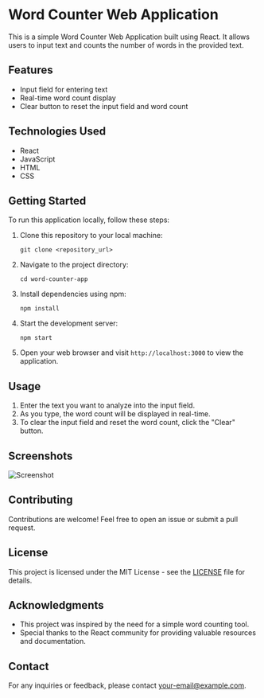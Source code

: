 # Word Counter Web Application

This is a simple Word Counter Web Application built using React. It allows users to input text and counts the number of words in the provided text.

## Features
- Input field for entering text
- Real-time word count display
- Clear button to reset the input field and word count

## Technologies Used
- React
- JavaScript
- HTML
- CSS

## Getting Started
To run this application locally, follow these steps:

1. Clone this repository to your local machine:
    ```
    git clone <repository_url>
    ```

2. Navigate to the project directory:
    ```
    cd word-counter-app
    ```

3. Install dependencies using npm:
    ```
    npm install
    ```

4. Start the development server:
    ```
    npm start
    ```

5. Open your web browser and visit `http://localhost:3000` to view the application.

## Usage
1. Enter the text you want to analyze into the input field.
2. As you type, the word count will be displayed in real-time.
3. To clear the input field and reset the word count, click the "Clear" button.

## Screenshots
![Screenshot](/path/to/screenshot.png)

## Contributing
Contributions are welcome! Feel free to open an issue or submit a pull request.

## License
This project is licensed under the MIT License - see the [LICENSE](LICENSE) file for details.

## Acknowledgments
- This project was inspired by the need for a simple word counting tool.
- Special thanks to the React community for providing valuable resources and documentation.

## Contact
For any inquiries or feedback, please contact [your-email@example.com](mailto:your-email@example.com).
